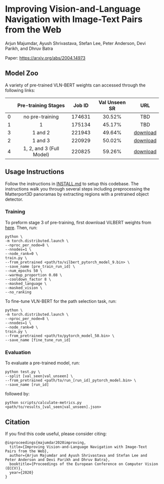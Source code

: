# Improving Vision-and-Language Navigation with Image-Text Pairs from the Web

Arjun Majumdar, Ayush Shrivastava, Stefan Lee, Peter Anderson, Devi Parikh, and Dhruv Batra

Paper: https://arxiv.org/abs/2004.14973

## Model Zoo

A variety of pre-trained VLN-BERT weights can accessed through the following links:

| |Pre-training Stages|Job ID|Val Unseen SR|URL|
|-|:-------------:|:----:|:-----------:|:-:|
|0|no pre-training|174631|30.52%|TBD|
|1|1|175134|45.17%|TBD|
|3|1 and 2|221943|49.64%|[download](https://dl.dropbox.com/s/v9qmgnjrdx9dpdc/run_221943_pytorch_model_16.bin)|
|2|1 and 3|220929|50.02%|[download](https://dl.dropbox.com/s/hvp62zlsccxk54b/run_220929_pytorch_model_14.bin)|
|4|1, 2, and 3 (Full Model)|220825|59.26%|[download](https://dl.dropbox.com/s/hel0ujgn94iwh26/run_220825_pytorch_model_10.bin)|

## Usage Instructions

Follow the instructions in [INSTALL.md](INSTALL.md) to setup this codebase.
The instructions walk you through several steps including preprocessing the
Matterport3D panoramas by extracting regions with a pretrained object
detector.

### Training

To preform stage 3 of pre-training, first download ViLBERT weights from
[here](https://dl.dropbox.com/s/vjilqowlaobsxc6/vilbert_pytorch_model_9.bin).
Then, run:
```
python \
-m torch.distributed.launch \
--nproc_per_node=8 \
--nnodes=1 \
--node_rank=0 \
train.py \
--from_pretrained <path/to/vilbert_pytorch_model_9.bin> \
--save_name [pre_train_run_id] \
--num_epochs 50 \
--warmup_proportion 0.08 \
--cooldown_factor 8 \
--masked_language \
--masked_vision \
--no_ranking
```

To fine-tune VLN-BERT for the path selection task, run:

```
python \
-m torch.distributed.launch \
--nproc_per_node=8 \
--nnodes=1 \
--node_rank=0 \
train.py \
--from_pretrained <path/to/pytorch_model_50.bin> \
--save_name [fine_tune_run_id]
```


### Evaluation

To evaluate a pre-trained model, run:

```
python test.py \
--split [val_seen|val_unseen] \
--from_pretrained <path/to/run_[run_id]_pytorch_model.bin> \
--save_name [run_id]
```

followed by:

```
python scripts/calculate-metrics.py <path/to/results_[val_seen|val_unseen].json>
```

## Citation

If you find this code useful, please consider citing:

```
@inproceedings{majumdar2020improving,
  title={Improving Vision-and-Language Navigation with Image-Text Pairs from the Web},
  author={Arjun Majumdar and Ayush Shrivastava and Stefan Lee and Peter Anderson and Devi Parikh and Dhruv Batra},
  booktitle={Proceedings of the European Conference on Computer Vision (ECCV)},
  year={2020}
}
```
